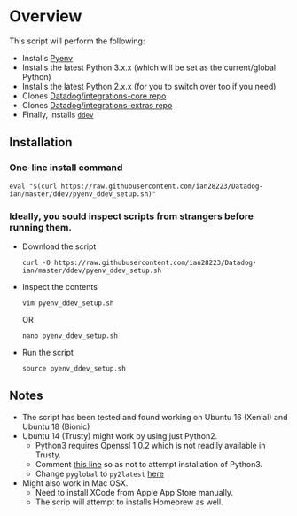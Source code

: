 # Overview

This script will perform the following:

- Installs [Pyenv][1]
- Installs the latest Python 3.x.x (which will be set as the current/global Python)
- Installs the latest Python 2.x.x (for you to switch over too if you need)
- Clones [Datadog/integrations-core repo][2]
- Clones [Datadog/integrations-extras repo][3]
- Finally, installs [`ddev`][4]

## Installation

### One-line install command

```
eval "$(curl https://raw.githubusercontent.com/ian28223/Datadog-ian/master/ddev/pyenv_ddev_setup.sh)"
```


### Ideally, you sould inspect scripts from strangers before running them.

- Download the script

    ```
    curl -O https://raw.githubusercontent.com/ian28223/Datadog-ian/master/ddev/pyenv_ddev_setup.sh
    ```

- Inspect the contents

    ```
    vim pyenv_ddev_setup.sh
    ```

  OR

    ```
    nano pyenv_ddev_setup.sh
    ```

- Run the script

    ```
    source pyenv_ddev_setup.sh
    ```


## Notes

- The script has been tested and found working on Ubuntu 16 (Xenial) and Ubuntu 18 (Bionic)
- Ubuntu 14 (Trusty) might work by using just Python2.
  - Python3 requires Openssl 1.0.2 which is not readily available in Trusty.
  - Comment [this line][5] so as not to attempt installation of Python3.
  - Change `pyglobal` to `py2latest` [here][6]
- Might also work in Mac OSX.
  - Need to install XCode from Apple App Store manually.
  - The scrip will attempt to installs Homebrew as well.

[1]: https://github.com/pyenv/pyenv
[2]: https://github.com/DataDog/integrations-core
[3]: https://github.com/DataDog/integrations-extras
[4]: https://github.com/DataDog/integrations-core/tree/master/datadog_checks_dev
[5]: https://github.com/ian28223/Datadog-ian/blob/master/ddev/pyenv_ddev_setup.sh#L68
[6]: https://github.com/ian28223/Datadog-ian/blob/master/ddev/pyenv_ddev_setup.sh#L70L74
